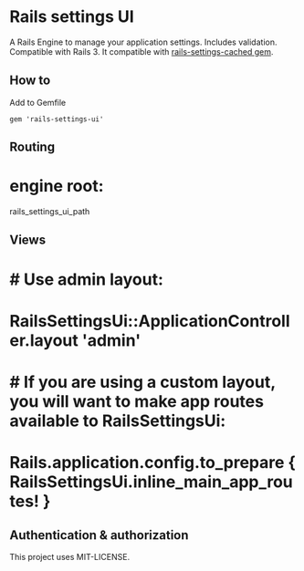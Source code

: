 Rails settings UI
================================

A Rails Engine to manage your application settings. Includes validation. Compatible with Rails 3.
It compatible with [rails-settings-cached gem](https://github.com/huacnlee/rails-settings-cached).

How to
-----

Add to Gemfile

    gem 'rails-settings-ui'

Routing
-------

  # engine root:
  rails_settings_ui_path

Views
-------------

  # # Use admin layout:
  # RailsSettingsUi::ApplicationController.layout 'admin'
  # # If you are using a custom layout, you will want to make app routes available to RailsSettingsUi:
  # Rails.application.config.to_prepare { RailsSettingsUi.inline_main_app_routes! }


Authentication & authorization
------------------------------



This project uses MIT-LICENSE.
